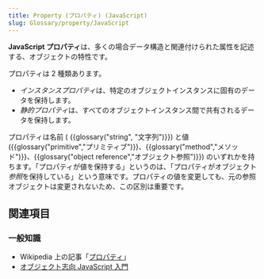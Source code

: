 ```yaml
---
title: Property (プロパティ) (JavaScript)
slug: Glossary/property/JavaScript
---
```


**JavaScript プロパティ**は、多くの場合データ構造と関連付けられた属性を記述する、オブジェクトの特性です。

プロパティは 2 種類あります。

- *インスタンスプロパティ*は、特定のオブジェクトインスタンスに固有のデータを保持します。
- *静的プロパティ*は、すべてのオブジェクトインスタンス間で共有されるデータを保持します。

プロパティは名前 ( {{glossary("string", "文字列")}}) と値 ({{glossary("primitive","プリミティブ")}}、{{glossary("method","メソッド")}}、{{glossary("object reference","オブジェクト参照")}}) のいずれかを持ちます。「プロパティが値を保持する」というのは、「プロパティがオブジェクト*参照*を保持している」という意味です。プロパティの値を変更しても、元の参照オブジェクトは変更されないため、この区別は重要です。

## 関連項目

### 一般知識

- Wikipedia 上の記事「[プロパティ](https://ja.wikipedia.org/wiki/プロパティ)」
- [オブジェクト志向 JavaScript 入門](/ja/docs/Web/JavaScript/Introduction_to_Object-Oriented_JavaScript)
